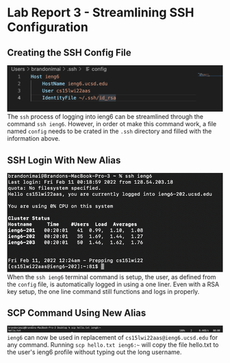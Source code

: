 # Lab Report 3 - Streamlining SSH Configuration

## Creating the SSH Config File
![Image](./screenshots/lab-report-3/config_vscode.png)
The `ssh` process of logging into ieng6 can be streamlined through the command `ssh ieng6`. However, in order ot make this command work, a file named `config` needs to be crated in the `.ssh` directory and filled with the information above.

## SSH Login With New Alias
![Image](./screenshots/lab-report-3/ssh_login.png)
When the `ssh ieng6` terminal command is setup, the user, as defined from the `config` file, is automatically logged in using a one liner. Even with a RSA key setup, the one line command still functions and logs in properly.

## SCP Command Using New Alias
![Image](./screenshots/lab-report-3/scp.png)
`ieng6` can now be used in replacement of `cs15lwi22aas@ieng6.ucsd.edu` for any command. Running `scp hello.txt ieng6:~` will copy the file hello.txt to the user's ieng6 profile without typing out the long username.